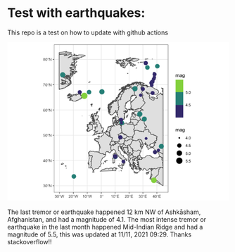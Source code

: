 <!-- README.md is generated from README.Rmd. Please edit that file -->

Test with earthquakes:
======================

This repo is a test on how to update with github actions

![](man/figures/README-unnamed-chunk-2-1.png)

The last tremor or earthquake happened 12 km NW of Ashkāsham,
Afghanistan, and had a magnitude of 4.1. The most intense tremor or
earthquake in the last month happened Mid-Indian Ridge and had a
magnitude of 5.5, this was updated at 11/11, 2021 09:29. Thanks
stackoverflow!!
